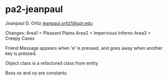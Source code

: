 # pa2-jeanpaul


Jeanpaul D. Ortiz
jeanpaul.ortiz1@upr.edu
 


Changes:
Area1 = Pleasant Plains
Area2 = Impervious Inferno
Area3 = Creepy Caves

Friend Message appears when 'e' is pressed, and goes away when another key is pressed.

Object class is a refactored class from entity

Boss ox and oy are constants. 



